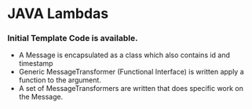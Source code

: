 # JAVA Lambdas

### Initial Template Code is available.
- A Message is encapsulated as a class which also contains id and timestamp
- Generic MessageTransformer (Functional Interface) is written apply a function to the argument.
- A set of MessageTransformers are written that does specific work on the Message.
